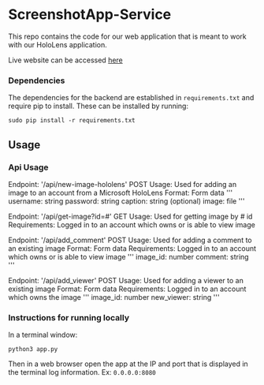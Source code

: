 # ScreenshotApp-Service

This repo contains the code for our web application that is meant to work with our HoloLens application.

Live website can be accessed [here](https://screenshot-tool-eecs498.herokuapp.com)

### Dependencies
The dependencies for the backend are established in `requirements.txt` and require pip to install.
These can be installed by running:
```
sudo pip install -r requirements.txt
```

## Usage

### Api Usage

Endpoint: '/api/new-image-hololens' POST
Usage: Used for adding an image to an account from a Microsoft HoloLens
Format: Form data
'''
username: string
password: string
caption: string (optional)
image: file
'''

Endpoint: '/api/get-image?id=#' GET
Usage: Used for getting image by # id
Requirements: Logged in to an account which owns or is able to view image

Endpoint: '/api/add_comment' POST
Usage: Used for adding a comment to an existing image
Format: Form data
Requirements: Logged in to an account which owns or is able to view image
'''
image_id: number
comment: string
'''

Endpoint: '/api/add_viewer' POST
Usage: Used for adding a viewer to an existing image
Format: Form data
Requirements: Logged in to an account which owns the image
'''
image_id: number
new_viewer: string
'''

### Instructions for running locally
In a terminal window:
```
python3 app.py
```
Then in a web browser open the app at the IP and port that is displayed in the terminal log information. Ex: `0.0.0.0:8080`
